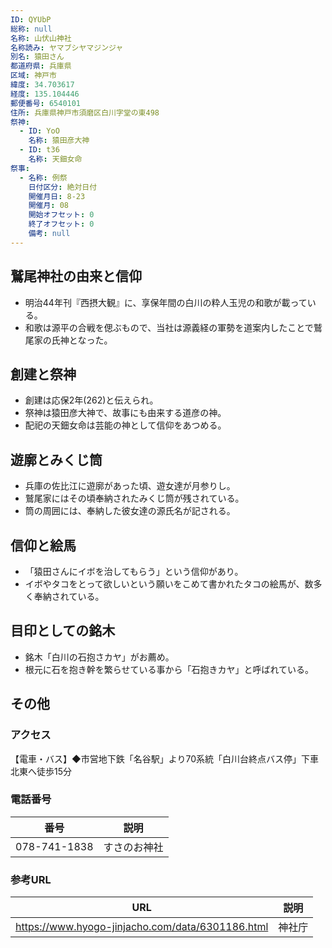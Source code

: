 ```yaml
---
ID: QYUbP
総称: null
名称: 山伏山神社
名称読み: ヤマブシヤマジンジャ
別名: 猿田さん
都道府県: 兵庫県
区域: 神戸市
緯度: 34.703617
経度: 135.104446
郵便番号: 6540101
住所: 兵庫県神戸市須磨区白川字堂の東498
祭神:
  - ID: YoO
    名称: 猿田彦大神
  - ID: t36
    名称: 天鈿女命
祭事:
  - 名称: 例祭
    日付区分: 絶対日付
    開催月日: 8-23
    開催月: 08
    開始オフセット: 0
    終了オフセット: 0
    備考: null
---
```


## 鷲尾神社の由来と信仰

- 明治44年刊『西摂大観』に、享保年間の白川の粋人玉児の和歌が載っている。
- 和歌は源平の合戦を偲ぶもので、当社は源義経の軍勢を道案内したことで鷲尾家の氏神となった。

## 創建と祭神

- 創建は応保2年(262)と伝えられ。
- 祭神は猿田彦大神で、故事にも由来する道彦の神。
- 配祀の天鈿女命は芸能の神として信仰をあつめる。

## 遊廓とみくじ筒

- 兵庫の佐比江に遊廓があった頃、遊女達が月参りし。
- 鷲尾家にはその頃奉納されたみくじ筒が残されている。
- 筒の周囲には、奉納した彼女達の源氏名が記される。

## 信仰と絵馬

- 「猿田さんにイボを治してもらう」という信仰があり。
- イボやタコをとって欲しいという願いをこめて書かれたタコの絵馬が、数多く奉納されている。

## 目印としての銘木

- 銘木「白川の石抱さカヤ」がお薦め。
- 根元に石を抱き幹を繁らせている事から「石抱きカヤ」と呼ばれている。

## その他

### アクセス

【電車・バス】◆市営地下鉄「名谷駅」より70系統「白川台終点バス停」下車北東へ徒歩15分

### 電話番号

| 番号         | 説明         |
| ------------ | ------------ |
| 078-741-1838 | すさのお神社 |

### 参考URL

| URL                                              | 説明   |
| ------------------------------------------------ | ------ |
| https://www.hyogo-jinjacho.com/data/6301186.html | 神社庁 |
